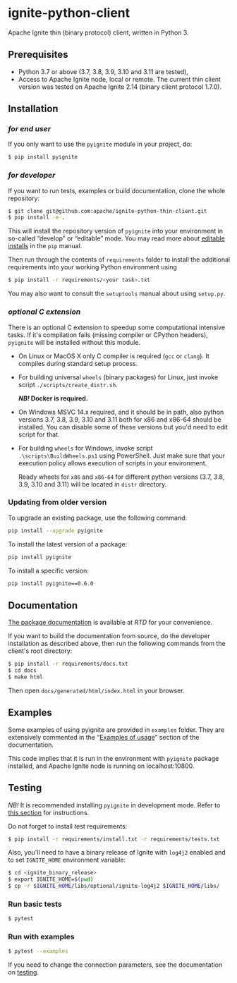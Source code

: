 # ignite-python-client
Apache Ignite thin (binary protocol) client, written in Python 3.

## Prerequisites

- Python 3.7 or above (3.7, 3.8, 3.9, 3.10 and 3.11 are tested),
- Access to Apache Ignite node, local or remote. The current thin client
  version was tested on Apache Ignite 2.14 (binary client protocol 1.7.0).

## Installation

### *for end user*
If you only want to use the `pyignite` module in your project, do:
```bash
$ pip install pyignite
```

### *for developer*
If you want to run tests, examples or build documentation, clone
the whole repository:
```bash
$ git clone git@github.com:apache/ignite-python-thin-client.git
$ pip install -e .
```

This will install the repository version of `pyignite` into your environment
in so-called “develop” or “editable” mode. You may read more about
[editable installs](https://pip.pypa.io/en/stable/reference/pip_install/#editable-installs)
in the `pip` manual.

Then run through the contents of `requirements` folder to install
the additional requirements into your working Python environment using
```bash
$ pip install -r requirements/<your task>.txt
```

You may also want to consult the `setuptools` manual about using `setup.py`.

### *optional C extension*
There is an optional C extension to speedup some computational intensive tasks. If it's compilation fails
(missing compiler or CPython headers), `pyignite` will be installed without this module.

- On Linux or MacOS X only C compiler is required (`gcc` or `clang`). It compiles during standard setup process.
- For building universal `wheels` (binary packages) for Linux, just invoke script `./scripts/create_distr.sh`. 
  
  ***NB!* Docker is required.**
  
- On Windows MSVC 14.x required, and it should be in path, also python versions 3.7, 3.8, 3.9, 3.10 and 3.11 both for x86 and
  x86-64 should be installed. You can disable some of these versions but you'd need to edit script for that.
- For building `wheels` for Windows, invoke script `.\scripts\BuildWheels.ps1` using PowerShell. Just make sure that
  your execution policy allows execution of scripts in your environment.
  
  Ready wheels for `x86` and `x86-64` for different python versions (3.7, 3.8, 3.9, 3.10 and 3.11) will be
  located in `distr` directory.

### Updating from older version

To upgrade an existing package, use the following command:
```bash
pip install --upgrade pyignite
```

To install the latest version of a package:
```bash
pip install pyignite
```

To install a specific version:
```bash
pip install pyignite==0.6.0
```

## Documentation
[The package documentation](https://apache-ignite-binary-protocol-client.readthedocs.io)
is available at *RTD* for your convenience.

If you want to build the documentation from source, do the developer
installation as described above, then run the following commands from the
client's root directory:
```bash
$ pip install -r requirements/docs.txt
$ cd docs
$ make html
```

Then open `docs/generated/html/index.html` in your browser.

## Examples
Some examples of using pyignite are provided in `examples` folder. They are
extensively commented in the
“[Examples of usage](https://apache-ignite-binary-protocol-client.readthedocs.io/en/latest/examples.html)”
section of the documentation.

This code implies that it is run in the environment with `pyignite` package
installed, and Apache Ignite node is running on localhost:10800.

## Testing
*NB!* It is recommended installing `pyignite` in development mode.
Refer to [this section](#for-developer) for instructions.

Do not forget to install test requirements: 
```bash
$ pip install -r requirements/install.txt -r requirements/tests.txt
```

Also, you'll need to have a binary release of Ignite with `log4j2` enabled and to set
`IGNITE_HOME` environment variable: 
```bash
$ cd <ignite_binary_release>
$ export IGNITE_HOME=$(pwd)
$ cp -r $IGNITE_HOME/libs/optional/ignite-log4j2 $IGNITE_HOME/libs/
```
### Run basic tests
```bash
$ pytest
```
### Run with examples
```bash
$ pytest --examples 
```

If you need to change the connection parameters, see the documentation on
[testing](https://apache-ignite-binary-protocol-client.readthedocs.io/en/latest/readme.html#testing).
